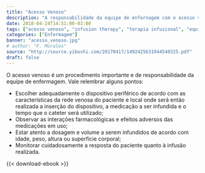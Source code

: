 ```yaml
---
title: "Acesso Venoso"
description: "A responsabilidade da equipe de enfernagem com o acesso venoso."
date: 2018-04-24T14:51:00-03:00
tags: ["acesso venoso", "infusion therapy", "terapia infusional", "equipe de enfermagem", "enfermagem nos eua"]
categories: ["Enfermagem"]
banner: "acesso_venoso.jpg"
# author: "F. Morales"
source: "http://source.yiboshi.com/20170417/1492425631944540325.pdf"
draft: false
---
```


O acesso venoso é um procedimento importante e de responsabilidade da equipe de enfermagem. Vale relembrar alguns pontos:

- Escolher adequadamente o dispositivo periférico de acordo com as características da rede venosa do paciente e local onde será então realizada a inserção do dispositivo, a medicação a ser infundida e o tempo que o cateter será utilizado;
- Observar as interações farmacológicas e efeitos adversos das medicações em uso;
- Estar atento a dosagem e volume a serem infundidos de acordo com idade, peso, altura ou superfície corporal;
- Monitorar cuidadosamente a resposta do paciente quanto à infusão realizada.

{{< download-ebook >}}
